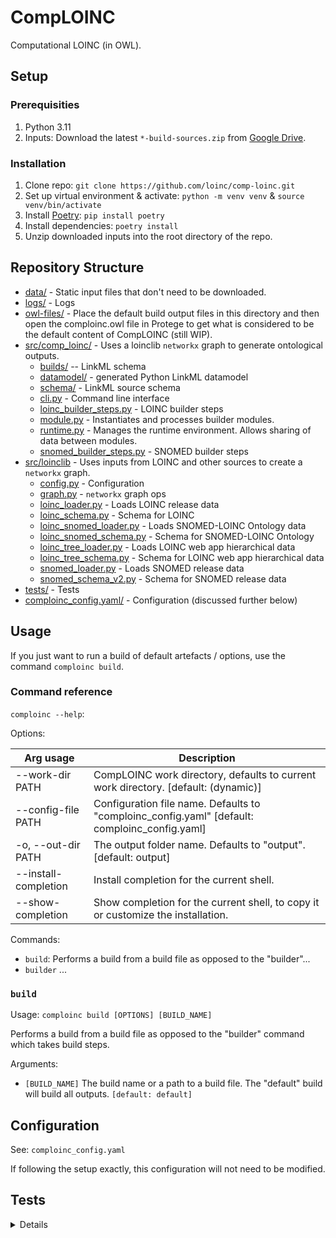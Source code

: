 # CompLOINC
Computational LOINC (in OWL).

## Setup
### Prerequisities
1. Python 3.11
2. Inputs: Download the latest `*-build-sources.zip` from [Google Drive](
https://drive.google.com/drive/folders/1Ae5NX959S_CV60nbf9N_37Ao-wJzM0fh).

### Installation
1. Clone repo: `git clone https://github.com/loinc/comp-loinc.git`
2. Set up virtual environment & activate: `python -m venv venv` & `source venv/bin/activate`
3. Install [Poetry](https://python-poetry.org/): `pip install poetry`
4. Install dependencies: `poetry install`
5. Unzip downloaded inputs into the root directory of the repo.

## Repository Structure
* [data/](data/) - Static input files that don't need to be downloaded.
* [logs/](logs/output) - Logs
* [owl-files/](owl-files/) - Place the default build output files in this directory and then open the comploinc.owl file in Protege to get what is considered to be the default content of CompLOINC (still WIP).
* [src/comp_loinc/](src/comp_loinc) - Uses a loinclib `networkx` graph to generate ontological outputs.
  * [builds/](src/comp_loinc/builds) -- LinkML schema
  * [datamodel/](src/comp_loinc/datamodel) - generated Python LinkML datamodel
  * [schema/](src/comp_loinc/schema) - LinkML source schema
  * [cli.py](src/comp_loinc/cli.py) - Command line interface
  * [loinc_builder_steps.py](src/comp_loinc/loinc_builder_steps.py) - LOINC builder steps
  * [module.py](src/comp_loinc/module.py) - Instantiates and processes builder modules.
  * [runtime.py](src/comp_loinc/runtime.py) - Manages the runtime environment. Allows sharing of data between modules.
  * [snomed_builder_steps.py](src/comp_loinc/snomed_builder_steps.py) - SNOMED builder steps
* [src/loinclib](src/loinclib) - Uses inputs from LOINC and other sources to create a `networkx` graph.
  * [config.py](src/loinclib/config.py) - Configuration
  * [graph.py](src/loinclib/graph.py) - `networkx` graph ops
  * [loinc_loader.py](src/loinclib/loinc_loader.py) - Loads LOINC release data
  * [loinc_schema.py](src/loinclib/loinc_schema.py) - Schema for LOINC
  * [loinc_snomed_loader.py](src/loinclib/loinc_snomed_loader.py) - Loads SNOMED-LOINC Ontology data
  * [loinc_snomed_schema.py](src/loinclib/loinc_snomed_schema.py) - Schema for SNOMED-LOINC Ontology
  * [loinc_tree_loader.py](src/loinclib/loinc_tree_loader.py) - Loads LOINC web app hierarchical data 
  * [loinc_tree_schema.py](src/loinclib/loinc_tree_schema.py) - Schema for LOINC web app hierarchical data
  * [snomed_loader.py](src/loinclib/snomed_loader.py) - Loads SNOMED release data
  * [snomed_schema_v2.py](src/loinclib/snomed_schema_v2.py) - Schema for SNOMED release data
* [tests/](test/) - Tests
* [comploinc_config.yaml/](comploinc_config.yaml) - Configuration (discussed further below)

## Usage
If you just want to run a build of default artefacts / options, use the command `comploinc build`.

### Command reference
`comploinc --help`:

Options:

| Arg usage            | Description                                                                                    |
|----------------------|------------------------------------------------------------------------------------------------|
| --work-dir PATH      | CompLOINC work directory, defaults to current work directory.  [default: (dynamic)]            |
| --config-file PATH   | Configuration file name. Defaults to "comploinc_config.yaml"  [default: comploinc_config.yaml] |
| -o, --out-dir PATH   | The output folder name. Defaults to "output". [default: output]                                |
| --install-completion | Install completion for the current shell.                                                      |
| --show-completion    | Show completion for the current shell, to copy it or customize the installation.               |

Commands:
* `build`: Performs a build from a build file as opposed to the "builder"...
* `builder` ...

### `build` 
Usage: `comploinc build [OPTIONS] [BUILD_NAME]`

Performs a build from a build file as opposed to the "builder" command which takes build steps.

Arguments:
* `[BUILD_NAME]`  The build name or a path to a build file. The "default" build will build all outputs. 
`[default: default]`

## Configuration
See: `comploinc_config.yaml`

If following the setup exactly, this configuration will not need to be modified.

## Tests
<details><summary>Details</summary>

### Tests: prerequisites
1. [`robot`](https://robot.obolibrary.org/)
2. Files in `output/build-default/fast-run/`
  - Can populate via `comploinc --fast-run build default`

### Tests: Running
`python -m unittest discover`

</details>
